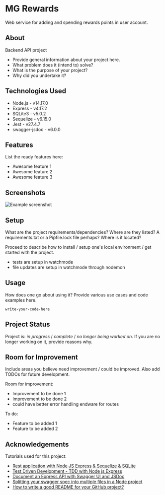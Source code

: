# MG Rewards
Web service for adding and spending rewards points in user account.

<!-- # Project Name
> Outline a brief description of your project.
> Live demo [_here_](https://www.example.com).  -->
<!-- If you have the project hosted somewhere, include the link here. -->

## About
Backend API project
- Provide general information about your project here.
- What problem does it (intend to) solve?
- What is the purpose of your project?
- Why did you undertake it?
<!-- You don't have to answer all the questions - just the ones relevant to your project. -->

## Technologies Used
- Node.js - v14.17.0
- Express - v4.17.2
- SQLite3 - v5.0.2
- Sequelize - v6.15.0
- Jest - v27.4.7
- swagger-jsdoc - v6.0.0



## Features
List the ready features here:
- Awesome feature 1
- Awesome feature 2
- Awesome feature 3


## Screenshots
![Example screenshot](./img/screenshot.png)
<!-- If you have screenshots you'd like to share, include them here. -->


## Setup
What are the project requirements/dependencies? Where are they listed? A requirements.txt or a Pipfile.lock file perhaps? Where is it located?

Proceed to describe how to install / setup one's local environment / get started with the project.
- tests are setup in watchmode
- file updates are setup in watchmode through nodemon


## Usage
How does one go about using it?
Provide various use cases and code examples here.

`write-your-code-here`


## Project Status
Project is: _in progress_ / _complete_ / _no longer being worked on_. If you are no longer working on it, provide reasons why.


## Room for Improvement
Include areas you believe need improvement / could be improved. Also add TODOs for future development.

Room for improvement:
- Improvement to be done 1
- Improvement to be done 2
- could have better error handling endware for routes

To do:
- Feature to be added 1
- Feature to be added 2


## Acknowledgements
Tutorials used for this project:
- [Rest application with Node JS Express & Sequelize & SQLite](https://youtu.be/bWFuEVmRgdk)
- [Test Driven Development - TDD with Node js Express](https://youtu.be/dTn_biKznU4)
- [Document an Express API with Swagger UI and JSDoc](https://dev.to/kabartolo/how-to-document-an-express-api-with-swagger-ui-and-jsdoc-50do)
- [Splitting your swagger spec into multiple files in a Node project](https://www.codementor.io/@peteradeoye/splitting-your-swagger-spec-into-multiple-files-in-a-node-project-nuprc0mej)
- [How to write a good README for your GitHub project?](https://bulldogjob.com/news/449-how-to-write-a-good-readme-for-your-github-project)

<!-- Give credit here.
- This project was inspired by...
- This project was based on [this tutorial](https://www.example.com).
- Many thanks to... -->


<!-- ## Contact
Created by [@flynerdpl](https://www.flynerd.pl/) - feel free to contact me! -->




<!-- ## Table of Contents
* [General Info](#general-information)
* [Technologies Used](#technologies-used)
* [Features](#features)
* [Screenshots](#screenshots)
* [Setup](#setup)
* [Usage](#usage)
* [Project Status](#project-status)
* [Room for Improvement](#room-for-improvement)
* [Acknowledgements](#acknowledgements)
* [Contact](#contact)
* [License](#license) -->

